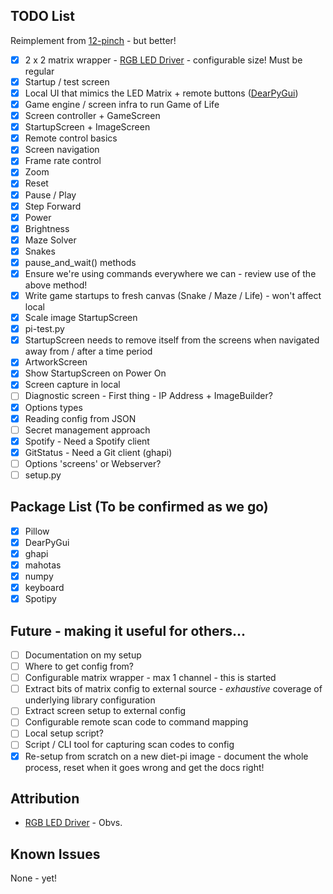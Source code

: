 ## TODO List

Reimplement from [12-pinch](https://github.com/null-loop/12-pinch) - but better!

* [x] 2 x 2 matrix wrapper - [RGB LED Driver](https://github.com/hzeller/rpi-rgb-led-matrix) - configurable size! Must be regular
* [x] Startup / test screen
* [x] Local UI that mimics the LED Matrix + remote buttons ([DearPyGui](https://github.com/hoffstadt/DearPyGui))
* [x] Game engine / screen infra to run Game of Life
* [x] Screen controller + GameScreen
* [x] StartupScreen + ImageScreen
* [x] Remote control basics
* [x] Screen navigation
* [x] Frame rate control
* [x] Zoom
* [x] Reset
* [x] Pause / Play
* [x] Step Forward
* [x] Power
* [x] Brightness
* [x] Maze Solver
* [x] Snakes
* [x] pause_and_wait() methods
* [x] Ensure we're using commands everywhere we can - review use of the above method!
* [x] Write game startups to fresh canvas (Snake / Maze / Life) - won't affect local
* [x] Scale image StartupScreen
* [x] pi-test.py
* [x] StartupScreen needs to remove itself from the screens when navigated away from / after a time period
* [x] ArtworkScreen
* [x] Show StartupScreen on Power On
* [x] Screen capture in local
* [ ] Diagnostic screen - First thing - IP Address + ImageBuilder?
* [x] Options types
* [x] Reading config from JSON
* [ ] Secret management approach
* [x] Spotify - Need a Spotify client
* [x] GitStatus - Need a Git client (ghapi)
* [ ] Options 'screens' or Webserver?
* [ ] setup.py

## Package List (To be confirmed as we go)

* [x] Pillow
* [x] DearPyGui
* [x] ghapi 
* [x] mahotas
* [x] numpy
* [x] keyboard
* [x] Spotipy

## Future - making it useful for others...

* [ ] Documentation on my setup
* [ ] Where to get config from?
* [ ] Configurable matrix wrapper - max 1 channel - this is started
* [ ] Extract bits of matrix config to external source - _exhaustive_ coverage of underlying library configuration
* [ ] Extract screen setup to external config
* [ ] Configurable remote scan code to command mapping
* [ ] Local setup script?
* [ ] Script / CLI tool for capturing scan codes to config
* [x] Re-setup from scratch on a new diet-pi image - document the whole process, reset when it goes wrong and get the docs right!

## Attribution

* [RGB LED Driver](https://github.com/hzeller/rpi-rgb-led-matrix) - Obvs.

## Known Issues

None - yet!